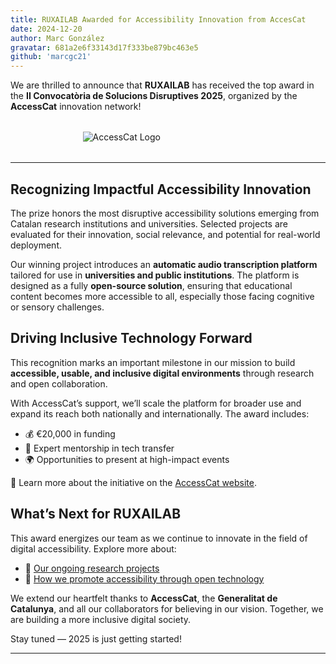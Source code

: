 ```yaml
---
title: RUXAILAB Awarded for Accessibility Innovation from AccesCat
date: 2024-12-20
author: Marc González
gravatar: 681a2e6f33143d17f333be879bc463e5
github: 'marcgc21'
---
```


We are thrilled to announce that **RUXAILAB** has received the top award in the **II Convocatòria de Solucions Disruptives 2025**, organized by the **AccessCat** innovation network!
<img src="/images/logo_accesscat.webp" alt="AccessCat Logo" style="display: block; margin: 2rem auto; max-width: 273px;" />

---

## Recognizing Impactful Accessibility Innovation

The prize honors the most disruptive accessibility solutions emerging from Catalan research institutions and universities. Selected projects are evaluated for their innovation, social relevance, and potential for real-world deployment.

Our winning project introduces an **automatic audio transcription platform** tailored for use in **universities and public institutions**. The platform is designed as a fully **open-source solution**, ensuring that educational content becomes more accessible to all, especially those facing cognitive or sensory challenges.

## Driving Inclusive Technology Forward

This recognition marks an important milestone in our mission to build **accessible, usable, and inclusive digital environments** through research and open collaboration.

With AccessCat’s support, we’ll scale the platform for broader use and expand its reach both nationally and internationally. The award includes:

- 💰 €20,000 in funding  
- 🧠 Expert mentorship in tech transfer  
- 🌍 Opportunities to present at high-impact events  

🔗 Learn more about the initiative on the [AccessCat website](https://accesscat.net/ca/solucions-disruptives-2025).

## What’s Next for RUXAILAB

This award energizes our team as we continue to innovate in the field of digital accessibility. Explore more about:

- 🧪 [Our ongoing research projects](#)
- 🔧 [How we promote accessibility through open technology](#)

We extend our heartfelt thanks to **AccessCat**, the **Generalitat de Catalunya**, and all our collaborators for believing in our vision. Together, we are building a more inclusive digital society.

Stay tuned — 2025 is just getting started!

---

